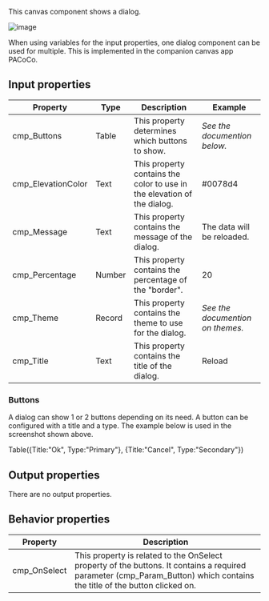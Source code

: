 This canvas component shows a dialog.

![image](https://user-images.githubusercontent.com/35654198/197049801-26e700d7-70c2-4742-b8f2-993083c4ab5c.png)

When using variables for the input properties, one dialog component can be used for multiple. This is implemented in the companion canvas app PACoCo.

## **Input properties**

| Property | Type | Description | Example |
| - | - | - | - |
| cmp_Buttons | Table | This property determines which buttons to show. | *See the documention below.* |
| cmp_ElevationColor | Text | This property contains the color to use in the elevation of the dialog. | #0078d4 |
| cmp_Message | Text | This property contains the message of the dialog. | The data will be reloaded. |
| cmp_Percentage | Number | This property contains the percentage of the "border". | 20 |
| cmp_Theme | Record | This property contains the theme to use for the dialog. | *See the documention on themes.* |
| cmp_Title | Text | This property contains the title of the dialog. | Reload |

### Buttons
A dialog can show 1 or 2 buttons depending on its need. A button can be configured with a title and a type. The example below is used in the screenshot shown above.

Table({Title:"Ok", Type:"Primary"}, {Title:"Cancel", Type:"Secondary"})

## **Output properties**

There are no output properties.

## **Behavior properties**

| Property | Description |
| - | - |
| cmp_OnSelect | This property is related to the OnSelect property of the buttons. It contains a required parameter (cmp_Param_Button) which contains the title of the button clicked on. |
